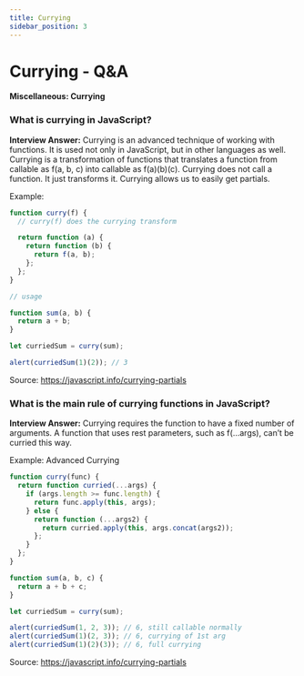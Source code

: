 ```yaml
---
title: Currying
sidebar_position: 3
---
```


# Currying - Q&A

**Miscellaneous: Currying**

### What is currying in JavaScript?

**Interview Answer:** Currying is an advanced technique of working with functions. It is used not only in JavaScript, but in other languages as well. Currying is a transformation of functions that translates a function from callable as f(a, b, c) into callable as f(a)(b)(c). Currying does not call a function. It just transforms it. Currying allows us to easily get partials.

Example:

```js
function curry(f) {
  // curry(f) does the currying transform

  return function (a) {
    return function (b) {
      return f(a, b);
    };
  };
}

// usage

function sum(a, b) {
  return a + b;
}

let curriedSum = curry(sum);

alert(curriedSum(1)(2)); // 3
```

Source: <https://javascript.info/currying-partials>

### What is the main rule of currying functions in JavaScript?

**Interview Answer:** Currying requires the function to have a fixed number of arguments. A function that uses rest parameters, such as f(...args), can’t be curried this way.

Example: Advanced Currying

```js
function curry(func) {
  return function curried(...args) {
    if (args.length >= func.length) {
      return func.apply(this, args);
    } else {
      return function (...args2) {
        return curried.apply(this, args.concat(args2));
      };
    }
  };
}

function sum(a, b, c) {
  return a + b + c;
}

let curriedSum = curry(sum);

alert(curriedSum(1, 2, 3)); // 6, still callable normally
alert(curriedSum(1)(2, 3)); // 6, currying of 1st arg
alert(curriedSum(1)(2)(3)); // 6, full currying
```

Source: <https://javascript.info/currying-partials>
